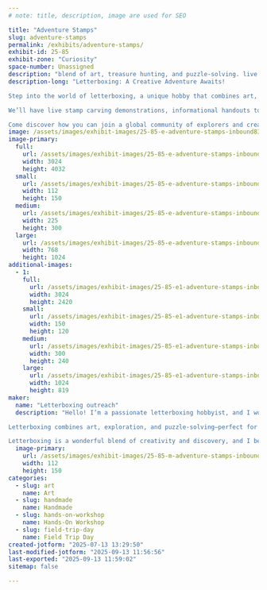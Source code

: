 ```yaml
---
# note: title, description, image are used for SEO

title: "Adventure Stamps"
slug: adventure-stamps
permalink: /exhibits/adventure-stamps/
exhibit-id: 25-85
exhibit-zone: "Curiosity"
space-number: Unassigned
description: "blend of art, treasure hunting, and puzzle-solving. live stamp carving demos or carve your own stamp"
description-long: "Letterboxing: A Creative Adventure Awaits!

Step into the world of letterboxing, a unique hobby that combines art, exploration, and problem-solving. At this interactive booth, you'll learn how letterboxers use clues to find hidden hand-carved stamps in parks, cities, and trails all over the world.

We’ll have live stamp carving demonstrations, informational handouts to help you get started, and a chance to carve your own stamp (for a small materials fee). Whether you’re an artist, adventurer, or puzzle-solver, letterboxing offers something for everyone—and it’s a great activity for families too!

Come discover how you can join a global community of explorers and creatives. For more info, visit www.AtlasQuest.com."
image: /assets/images/exhibit-images/25-85-e-adventure-stamps-inbound8354965347092826786-225x300.jpg
image-primary: 
  full:
    url: /assets/images/exhibit-images/25-85-e-adventure-stamps-inbound8354965347092826786-full.jpg
    width: 3024
    height: 4032
  small:
    url: /assets/images/exhibit-images/25-85-e-adventure-stamps-inbound8354965347092826786-112x150.jpg
    width: 112
    height: 150
  medium:
    url: /assets/images/exhibit-images/25-85-e-adventure-stamps-inbound8354965347092826786-225x300.jpg
    width: 225
    height: 300
  large:
    url: /assets/images/exhibit-images/25-85-e-adventure-stamps-inbound8354965347092826786-768x1024.jpg
    width: 768
    height: 1024
additional-images: 
  - 1:
    full:
      url: /assets/images/exhibit-images/25-85-e1-adventure-stamps-inbound1228927434611788262-full.jpg
      width: 3024
      height: 2420
    small:
      url: /assets/images/exhibit-images/25-85-e1-adventure-stamps-inbound1228927434611788262-150x120.jpg
      width: 150
      height: 120
    medium:
      url: /assets/images/exhibit-images/25-85-e1-adventure-stamps-inbound1228927434611788262-300x240.jpg
      width: 300
      height: 240
    large:
      url: /assets/images/exhibit-images/25-85-e1-adventure-stamps-inbound1228927434611788262-1024x819.jpg
      width: 1024
      height: 819
maker: 
  name: "Letterboxing outreach"
  description: "Hello! I’m a passionate letterboxing hobbyist, and I would love the opportunity to host an outreach booth at the Maker Faire to introduce others to this creative and adventurous hobby.

Letterboxing combines art, exploration, and puzzle-solving—perfect for the curious, hands-on spirit of Maker Faire attendees. At my booth, I’ll provide engaging information about the hobby, live stamp carving demonstrations, and an opportunity for visitors to try carving their own stamps (for a small materials fee).

Letterboxing is a wonderful blend of creativity and discovery, and I believe it fits right in with the Maker Faire community."
  image-primary:
    url: /assets/images/exhibit-images/25-85-m-adventure-stamps-inbound4559790138162629101-112x150.jpg
    width: 112
    height: 150
categories: 
  - slug: art
    name: Art
  - slug: handmade
    name: Handmade
  - slug: hands-on-workshop
    name: Hands-On Workshop
  - slug: field-trip-day
    name: Field Trip Day
created-jotform: "2025-07-13 13:29:50"
last-modified-jotform: "2025-09-13 11:56:56"
last-exported: "2025-09-13 11:59:02"
sitemap: false

---
```

